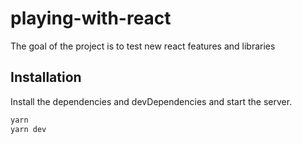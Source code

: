 # playing-with-react
The goal of the project is to test new react features and libraries

## Installation

Install the dependencies and devDependencies and start the server.

```sh
yarn
yarn dev
```

